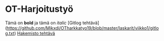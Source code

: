 # OT-Harjoitustyö


Tämä on **bold** ja tämä on *italic*
[Gitlog tehtävä] (https://github.com/Mikxdi/OTharkkatyo19/blob/master/laskarit/viikko1/gitlog.txt)
[Hakemisto tehtävä](https://github.com/Mikxdi/OTharkkatyo19/blob/master/laskarit/viikko1/komentorivi.txt)
